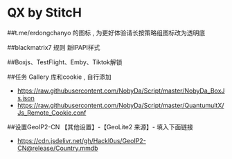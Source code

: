 # QX by StitcH
##t.me/erdongchanyo 的图标 , 为更好体验请长按策略组图标改为透明底

##blackmatrix7 规则  新IPAPI样式

##Boxjs、TestFlight、Emby、Tiktok解锁

##任务 Gallery 库和cookie , 自行添加
* https://raw.githubusercontent.com/NobyDa/Script/master/NobyDa_BoxJs.json
* https://raw.githubusercontent.com/NobyDa/Script/master/QuantumultX/Js_Remote_Cookie.conf

##设置GeoIP2-CN  【其他设置】-【GeoLite2 来源】- 填入下面链接
* https://cdn.jsdelivr.net/gh/Hackl0us/GeoIP2-CN@release/Country.mmdb
